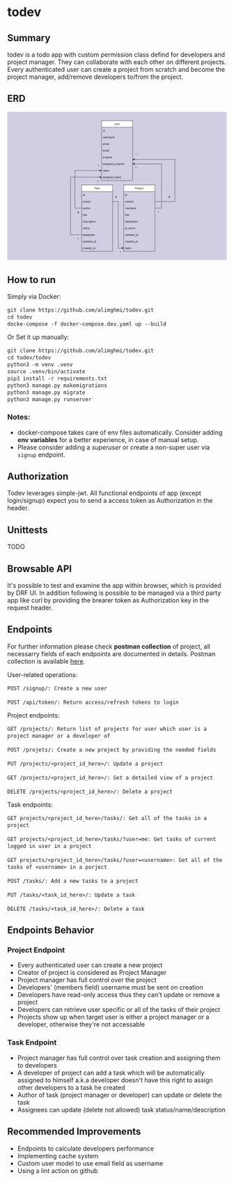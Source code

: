# todev

## Summary
todev is a todo app with custom permission class defind for developers and project manager. They can collaborate with each other on different projects. Every authenticated user can create a project from scratch and become the project manager, add/remove developers to/from the project.

## ERD
![todev ERD](https://github.com/alimghmi/todev/blob/master/doc/todev.png)


## How to run
Simply via Docker:
```
git clone https://github.com/alimghmi/todev.git
cd todev
docke-compose -f docker-compose.dev.yaml up --build
```
Or Set it up manually:
```
git clone https://github.com/alimghmi/todev.git
cd todev/todev
python3 -m venv .venv
source .venv/bin/activate
pip3 install -r requirements.txt
python3 manage.py makemigrations
python3 manage.py migrate
python3 manage.py runserver
```
### Notes: 
 - docker-compose takes care of env files automatically. Consider adding **env variables** for a better experience, in case of manual setup.
 - Please consider adding a *superuser* or create a non-super user via `signup` endpoint. 

## Authorization
Todev leverages simple-jwt. All functional endpoints of app (except login/signup) expect you to send a access token as Authorization in the header.


## Unittests
TODO


## Browsable API
It's possible to test and examine the app within browser, which is provided by DRF UI. In addition following is possible to be managed via a third party app like curl by providing the brearer token as Authorization key in the request header.


## Endpoints
For further information please check **postman collection** of project, all necessarry fields of each endpoints are documented in details. Postman collection is available [here](https://github.com/alimghmi/todev/blob/master/doc/todev.postman_collection.json). 

User-related operations:
```
POST /signup/: Create a new user

POST /api/token/: Return access/refresh tokens to login
```

Project endpoints:
```
GET /projects/: Return list of projects for user which user is a project manager or a developer of

POST /projets/: Create a new project by providing the needed fields

PUT /projects/<project_id_here>/: Update a project

GET /projects/<project_id_here>/: Get a detailed view of a project

DELETE /projects/<project_id_here>/: Delete a project
```
Task endpoints:
```
GET projects/<project_id_here>/tasks/: Get all of the tasks in a project

GET projects/<project_id_here>/tasks/?user=me: Get tasks of current logged in user in a project

GET projects/<project_id_here>/tasks/?user=<username>: Get all of the tasks of <username> in a porject

POST /tasks/: Add a new tasks to a project

PUT /tasks/<task_id_here>/: Update a task

DELETE /tasks/<task_id_here>/: Delete a task

```

## Endpoints Behavior

### Project Endpoint
- Every authenticated user can create a new project
- Creator of project is considered as Project Manager
- Project manager has full control over the project
- Developers' (members field) username must be sent on creation
- Developers have read-only access thus they can't update or remove a project
- Developers can retrieve user specific or all of the tasks of their project
- Projects show up when target user is either a project manager or a developer, otherwise they're not accessable
  
### Task Endpoint
- Project manager has full control over task creation and assigning them to developers
- A developer of project can add a task which will be automatically assigned to himself a.k.a developer doesn't have this right to assign other developers to a task he created
- Author of task (project manager or developer) can update or delete the task
- Assignees can update (delete not allowed) task status/name/description

## Recommended Improvements
- Endpoints to calculate developers performance
- Implementing cache system
- Custom user model to use email field as username
- Using a lint action on github